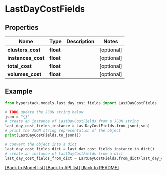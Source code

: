 # LastDayCostFields


## Properties

Name | Type | Description | Notes
------------ | ------------- | ------------- | -------------
**clusters_cost** | **float** |  | [optional] 
**instances_cost** | **float** |  | [optional] 
**total_cost** | **float** |  | [optional] 
**volumes_cost** | **float** |  | [optional] 

## Example

```python
from hyperstack.models.last_day_cost_fields import LastDayCostFields

# TODO update the JSON string below
json = "{}"
# create an instance of LastDayCostFields from a JSON string
last_day_cost_fields_instance = LastDayCostFields.from_json(json)
# print the JSON string representation of the object
print(LastDayCostFields.to_json())

# convert the object into a dict
last_day_cost_fields_dict = last_day_cost_fields_instance.to_dict()
# create an instance of LastDayCostFields from a dict
last_day_cost_fields_from_dict = LastDayCostFields.from_dict(last_day_cost_fields_dict)
```
[[Back to Model list]](../README.md#documentation-for-models) [[Back to API list]](../README.md#documentation-for-api-endpoints) [[Back to README]](../README.md)


